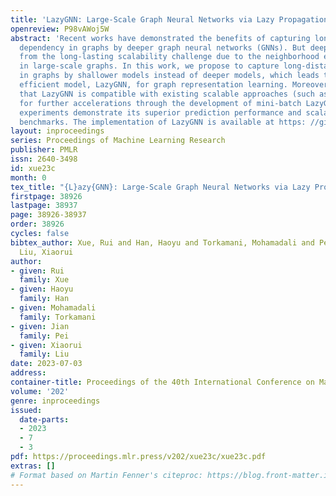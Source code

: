 ```yaml
---
title: 'LazyGNN: Large-Scale Graph Neural Networks via Lazy Propagation'
openreview: P98vAWoj5W
abstract: 'Recent works have demonstrated the benefits of capturing long-distance
  dependency in graphs by deeper graph neural networks (GNNs). But deeper GNNs suffer
  from the long-lasting scalability challenge due to the neighborhood explosion problem
  in large-scale graphs. In this work, we propose to capture long-distance dependency
  in graphs by shallower models instead of deeper models, which leads to a much more
  efficient model, LazyGNN, for graph representation learning. Moreover, we demonstrate
  that LazyGNN is compatible with existing scalable approaches (such as sampling methods)
  for further accelerations through the development of mini-batch LazyGNN. Comprehensive
  experiments demonstrate its superior prediction performance and scalability on large-scale
  benchmarks. The implementation of LazyGNN is available at https: //github.com/RXPHD/Lazy_GNN.'
layout: inproceedings
series: Proceedings of Machine Learning Research
publisher: PMLR
issn: 2640-3498
id: xue23c
month: 0
tex_title: "{L}azy{GNN}: Large-Scale Graph Neural Networks via Lazy Propagation"
firstpage: 38926
lastpage: 38937
page: 38926-38937
order: 38926
cycles: false
bibtex_author: Xue, Rui and Han, Haoyu and Torkamani, Mohamadali and Pei, Jian and
  Liu, Xiaorui
author:
- given: Rui
  family: Xue
- given: Haoyu
  family: Han
- given: Mohamadali
  family: Torkamani
- given: Jian
  family: Pei
- given: Xiaorui
  family: Liu
date: 2023-07-03
address: 
container-title: Proceedings of the 40th International Conference on Machine Learning
volume: '202'
genre: inproceedings
issued:
  date-parts:
  - 2023
  - 7
  - 3
pdf: https://proceedings.mlr.press/v202/xue23c/xue23c.pdf
extras: []
# Format based on Martin Fenner's citeproc: https://blog.front-matter.io/posts/citeproc-yaml-for-bibliographies/
---
```

